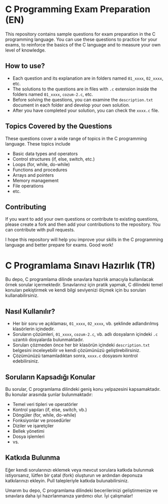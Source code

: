 #  C Programming Exam Preparation (EN)

This repository contains sample questions for exam preparation in the C programming language. You can use these questions to practice for your exams, to reinforce the basics of the C language and to measure your own level of knowledge.

 ## How to use?

- Each question and its explanation are in folders named `01_xxxx`, `02_xxxx`, etc.
- The solutions to the questions are in files with `.c` extension inside the folders named `01_xxxx`, `cozum-2.c`, etc.
- Before solving the questions, you can examine the `description.txt` document in each folder and develop your own solution.
- After you have completed your solution, you can check the `xxxx.c` file.

## Topics Covered by the Questions

These questions cover a wide range of topics in the C programming language. These topics include

- Basic data types and operators
- Control structures (if, else, switch, etc.)
- Loops (for, while, do-while)
- Functions and procedures
- Arrays and pointers
- Memory management
- File operations
- etc.

## Contributing

If you want to add your own questions or contribute to existing questions, please create a fork and then add your contributions to the repository. You can contribute with pull requests.

I hope this repository will help you improve your skills in the C programming language and better prepare for exams. Good work!


#  C Programlama Sınavı Hazırlık (TR)

Bu depo, C programlama dilinde sınavlara hazırlık amacıyla kullanılacak örnek sorular içermektedir. Sınavlarınız için pratik yapmak, C dilindeki temel konuları pekiştirmek ve kendi bilgi seviyenizi ölçmek için bu soruları kullanabilirsiniz.

## Nasıl Kullanılır?

- Her bir soru ve açıklaması, `01_xxxx`, `02_xxxx`, vb. şeklinde adlandırılmış klasörlerin içindedir.
- Soruların çözümleri, `01_xxxx`, `cozum-2.c`, vb. adlı dosyaların içindeki `.c` uzantılı dosyalarda bulunmaktadır.
- Soruları çözmeden önce her bir klasörün içindeki `description.txt` belgesini inceleyebilir ve kendi çözümünüzü geliştirebilirsiniz.
- Çözümünüzü tamamladıktan sonra, `xxxx.c` dosyasını kontrol edebilirsiniz.

## Soruların Kapsadığı Konular

Bu sorular, C programlama dilindeki geniş konu yelpazesini kapsamaktadır. Bu konular arasında şunlar bulunmaktadır:

- Temel veri tipleri ve operatörler
- Kontrol yapıları (if, else, switch, vb.)
- Döngüler (for, while, do-while)
- Fonksiyonlar ve prosedürler
- Diziler ve işaretçiler
- Bellek yönetimi
- Dosya işlemleri
- vs.

## Katkıda Bulunma

Eğer kendi sorularınızı eklemek veya mevcut sorulara katkıda bulunmak istiyorsanız, lütfen bir çatal (fork) oluşturun ve ardından deponuza katkılarınızı ekleyin. Pull talepleriyle katkıda bulunabilirsiniz.

Umarım bu depo, C programlama dilindeki becerilerinizi geliştirmenize ve sınavlara daha iyi hazırlanmanıza yardımcı olur. İyi çalışmalar!

